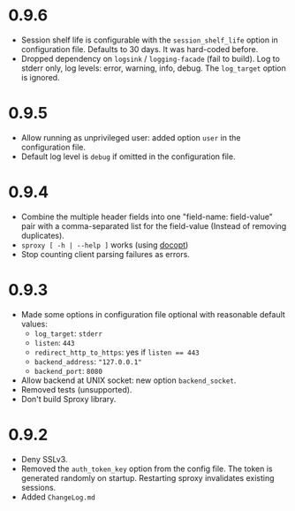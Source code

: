 0.9.6
=====

* Session shelf life is configurable with the `session_shelf_life` option
  in configuration file. Defaults to 30 days. It was hard-coded before.
* Dropped dependency on `logsink` / `logging-facade` (fail to build).
  Log to stderr only, log levels: error, warning, info, debug.
  The `log_target` option is ignored.


0.9.5
=====

* Allow running as unprivileged user: added option `user` in the configuration file.
* Default log level is `debug` if omitted in the configuration file.


0.9.4
=====

* Combine the multiple header fields into one "field-name: field-value" pair
  with a comma-separated list for the field-value (Instead of removing duplicates).
* `sproxy [ -h | --help ]` works (using [docopt](https://hackage.haskell.org/package/docopt))
* Stop counting client parsing failures as errors.


0.9.3
=====

* Made some options in configuration file optional with reasonable default values:
  - `log_target`: `stderr`
  - `listen`: `443`
  - `redirect_http_to_https`: yes if `listen == 443`
  - `backend_address`: `"127.0.0.1"`
  - `backend_port`: `8080`
* Allow backend at UNIX socket: new option `backend_socket`.
* Removed tests (unsupported).
* Don't build Sproxy library.


0.9.2
=====

* Deny SSLv3.
* Removed the `auth_token_key` option from the config file.
  The token is generated randomly on startup.
	Restarting sproxy invalidates existing sessions.
* Added `ChangeLog.md`

